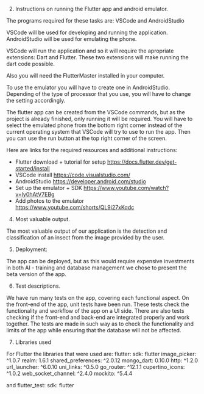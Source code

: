 2. Instructions on running the Flutter app and android emulator.

The programs required for these tasks are: VSCode and AndroidStudio

VSCode will be used for developing and running the application.
AndroidStudio will be used for emulating the phone.

VSCode will run the application and so it will require the apropriate extensions: Dart and Flutter.
These two extensions will make running the dart code possible.

Also you will need the FlutterMaster installed in your computer.

To use the emulator you will have to create one in AndroidStudio.
Depending of the type of processor that you use, you will have to change the setting accordingly.

The flutter app can be created from the VSCode commands, but as the project is already finished, only running it will be required.
You will have to select the emulated phone from the bottom right corner instead of the current operating system that VSCode will try to use to run the app.
Then you can use the run button at the top right corner of the screen.

Here are links for the required resources and additional instructions:
- Flutter download + tutorial for setup https://docs.flutter.dev/get-started/install
- VSCode install https://code.visualstudio.com/
- AndroidStudio https://developer.android.com/studio
- Set up the emulator + SDK https://www.youtube.com/watch?v=ly0hAtV7EBg
- Add photos to the emulator https://www.youtube.com/shorts/QL9i27xKqdc

4. Most valuable output.

The most valuable output of our application is the detection and classification of an insect from the image provided by the user.

5. Deployment:

The app can be deployed, but as this would require expensive investments in both AI - training and database management we chose to present the beta version of the app.

6. Test descriptions.

We have run many tests on the app, covering each functional aspect.
On the front-end of the app, unit tests have been run.
These tests check the functionality and workflow of the app on a UI side.
There are also tests checking if the front-end and back-end are integrated properly and work together.
The tests are made in such way as to check the functionality and limits of the app while ensuring that the database will not be affected.


7. Libraries used

For Flutter the libraries that were used are:
  flutter:
    sdk: flutter
    image_picker: ^1.0.7
    realm: 1.6.1
    shared_preferences: ^2.0.12
    mongo_dart: 0.10.0
    http: ^1.2.0
    url_launcher: ^6.0.10
    uni_links: ^0.5.0
    go_router: ^12.1.1
    cupertino_icons: ^1.0.2
    web_socket_channel: ^2.4.0
    mockito: ^5.4.4

and
  flutter_test:
    sdk: flutter




